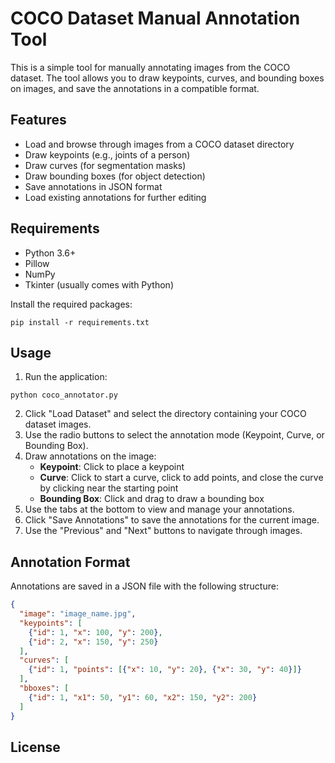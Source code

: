 # COCO Dataset Manual Annotation Tool

This is a simple tool for manually annotating images from the COCO dataset. The tool allows you to draw keypoints, curves, and bounding boxes on images, and save the annotations in a compatible format.

## Features

- Load and browse through images from a COCO dataset directory
- Draw keypoints (e.g., joints of a person)
- Draw curves (for segmentation masks)
- Draw bounding boxes (for object detection)
- Save annotations in JSON format
- Load existing annotations for further editing

## Requirements

- Python 3.6+
- Pillow
- NumPy
- Tkinter (usually comes with Python)

Install the required packages:

```
pip install -r requirements.txt
```

## Usage

1. Run the application:

```
python coco_annotator.py
```

2. Click "Load Dataset" and select the directory containing your COCO dataset images.
3. Use the radio buttons to select the annotation mode (Keypoint, Curve, or Bounding Box).
4. Draw annotations on the image:
   - **Keypoint**: Click to place a keypoint
   - **Curve**: Click to start a curve, click to add points, and close the curve by clicking near the starting point
   - **Bounding Box**: Click and drag to draw a bounding box
5. Use the tabs at the bottom to view and manage your annotations.
6. Click "Save Annotations" to save the annotations for the current image.
7. Use the "Previous" and "Next" buttons to navigate through images.

## Annotation Format

Annotations are saved in a JSON file with the following structure:

```json
{
  "image": "image_name.jpg",
  "keypoints": [
    {"id": 1, "x": 100, "y": 200},
    {"id": 2, "x": 150, "y": 250}
  ],
  "curves": [
    {"id": 1, "points": [{"x": 10, "y": 20}, {"x": 30, "y": 40}]}
  ],
  "bboxes": [
    {"id": 1, "x1": 50, "y1": 60, "x2": 150, "y2": 200}
  ]
}
```

## License


